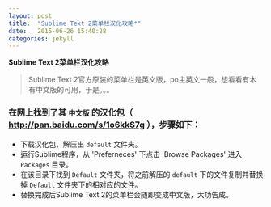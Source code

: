 ```yaml
---
layout: post
title:  "Sublime Text 2菜单栏汉化攻略*"
date:   2015-06-26 15:40:28
categories: jekyll
---
```



**Sublime Text 2菜单栏汉化攻略**


> Sublime Text 2官方原装的菜单栏是英文版，po主英文一般，想看看有木有中文版的可用，于是。。。

### 在网上找到了其 `中文版` 的汉化包（ http://pan.baidu.com/s/1o6kkS7g ），步骤如下：
* 下载汉化包，解压出 `default` 文件夹。
* 运行Sublime程序，从 'Preferneces' 下点击 'Browse Packages' 进入 `Packages` 目录。
* 在该目录下找到 `Default` 文件夹，将之前解压的 `default` 下的文件复制并替换掉 `Default` 文件夹下的相对应的文件。
* 替换完成后Sublime Text 2的菜单栏会随即变成中文版，大功告成。
